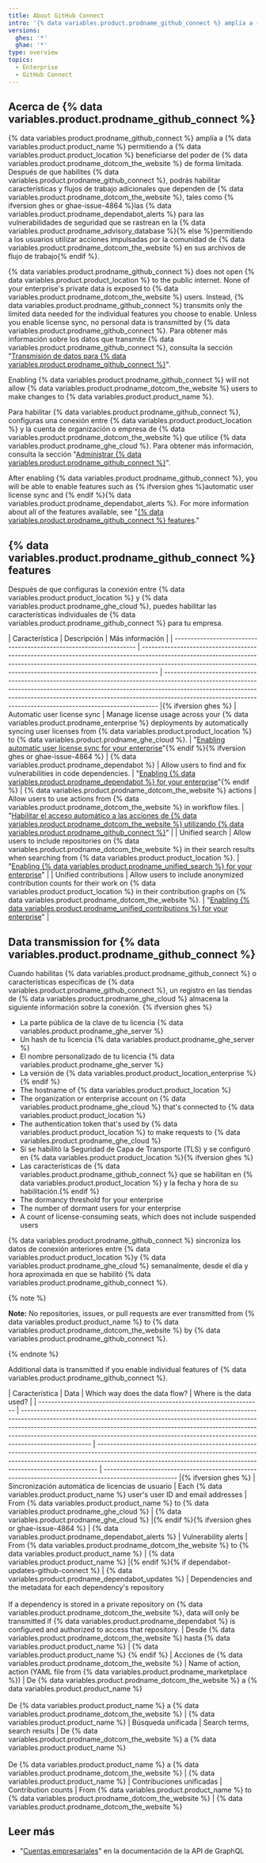 ```yaml
---
title: About GitHub Connect
intro: '{% data variables.product.prodname_github_connect %} amplía a {% data variables.product.product_name %} otorgándote acceso a características y flujos de trabajo adicionales que dependen del poder de {% data variables.product.prodname_dotcom_the_website %}.'
versions:
  ghes: '*'
  ghae: '*'
type: overview
topics:
  - Enterprise
  - GitHub Connect
---
```


## Acerca de {% data variables.product.prodname_github_connect %}

{% data variables.product.prodname_github_connect %} amplía a {% data variables.product.product_name %} permitiendo a {% data variables.product.product_location %} beneficiarse del poder de {% data variables.product.prodname_dotcom_the_website %} de forma limitada. Después de que habilites {% data variables.product.prodname_github_connect %}, podrás habilitar características y flujos de trabajo adicionales que dependen de {% data variables.product.prodname_dotcom_the_website %}, tales como {% ifversion ghes or ghae-issue-4864 %}las {% data variables.product.prodname_dependabot_alerts %} para las vulnerabilidades de seguridad que se rastrean en la {% data variables.product.prodname_advisory_database %}{% else %}permitiendo a los usuarios utilizar acciones impulsadas por la comunidad de {% data variables.product.prodname_dotcom_the_website %} en sus archivos de flujo de trabajo{% endif %}.

{% data variables.product.prodname_github_connect %} does not open {% data variables.product.product_location %} to the public internet. None of your enterprise's private data is exposed to {% data variables.product.prodname_dotcom_the_website %} users. Instead, {% data variables.product.prodname_github_connect %} transmits only the limited data needed for the individual features you choose to enable. Unless you enable license sync, no personal data is transmitted by {% data variables.product.prodname_github_connect %}. Para obtener más información sobre los datos que transmite {% data variables.product.prodname_github_connect %}, consulta la sección "[Transmisión de datos para {% data variables.product.prodname_github_connect %}](#data-transmission-for-github-connect)".

Enabling {% data variables.product.prodname_github_connect %} will not allow {% data variables.product.prodname_dotcom_the_website %} users to make changes to {% data variables.product.product_name %}.

Para habilitar {% data variables.product.prodname_github_connect %}, configuras una conexión entre {% data variables.product.product_location %} y la cuenta de organización o empresa de {% data variables.product.prodname_dotcom_the_website %} que utilice {% data variables.product.prodname_ghe_cloud %}. Para obtener más información, consulta la sección "[Administrar {% data variables.product.prodname_github_connect %}](/admin/configuration/configuring-github-connect/managing-github-connect)".

After enabling {% data variables.product.prodname_github_connect %}, you will be able to enable features such as {% ifversion ghes %}automatic user license sync and {% endif %}{% data variables.product.prodname_dependabot_alerts %}. For more information about all of the features available, see "[{% data variables.product.prodname_github_connect %} features](#github-connect-features)."

## {% data variables.product.prodname_github_connect %} features

Después de que configuras la conexión entre {% data variables.product.product_location %} y {% data variables.product.prodname_ghe_cloud %}, puedes habilitar las características individuales de {% data variables.product.prodname_github_connect %} para tu empresa.

| Característica                                                     | Descripción                                                                                                                                                                                                                                     | Más información                                                                                                                                                                                                                                                                                                        |
| ------------------------------------------------------------------ | ----------------------------------------------------------------------------------------------------------------------------------------------------------------------------------------------------------------------------------------------- | ---------------------------------------------------------------------------------------------------------------------------------------------------------------------------------------------------------------------------------------------------------------------------------------------------------------------- |{% ifversion ghes %}
| Automatic user license sync                                        | Manage license usage across your {% data variables.product.prodname_enterprise %} deployments by automatically syncing user licenses from {% data variables.product.product_location %} to {% data variables.product.prodname_ghe_cloud %}. | "[Enabling automatic user license sync for your enterprise](/admin/configuration/configuring-github-connect/enabling-automatic-user-license-sync-for-your-enterprise)"{% endif %}{% ifversion ghes or ghae-issue-4864 %}
| {% data variables.product.prodname_dependabot %}                   | Allow users to find and fix vulnerabilities in code dependencies.                                                                                                                                                                               | "[Enabling {% data variables.product.prodname_dependabot %} for your enterprise](/admin/configuration/configuring-github-connect/enabling-dependabot-for-your-enterprise)"{% endif %}
| {% data variables.product.prodname_dotcom_the_website %} actions | Allow users to use actions from {% data variables.product.prodname_dotcom_the_website %} in workflow files.                                                                                                                                   | "[Habilitar el acceso automático a las acciones de {% data variables.product.prodname_dotcom_the_website %} utilizando {% data variables.product.prodname_github_connect %}](/admin/github-actions/managing-access-to-actions-from-githubcom/enabling-automatic-access-to-githubcom-actions-using-github-connect)" |
| Unified search                                                     | Allow users to include repositories on {% data variables.product.prodname_dotcom_the_website %} in their search results when searching from {% data variables.product.product_location %}.                                                  | "[Enabling {% data variables.product.prodname_unified_search %} for your enterprise](/admin/configuration/configuring-github-connect/enabling-unified-search-for-your-enterprise)"                                                                                                                                   |
| Unified contributions                                              | Allow users to include anonymized contribution counts for their work on {% data variables.product.product_location %} in their contribution graphs on {% data variables.product.prodname_dotcom_the_website %}.                             | "[Enabling {% data variables.product.prodname_unified_contributions %} for your enterprise](/admin/configuration/configuring-github-connect/enabling-unified-contributions-for-your-enterprise)"                                                                                                                     |

## Data transmission for {% data variables.product.prodname_github_connect %}

Cuando habilitas {% data variables.product.prodname_github_connect %} o características específicas de {% data variables.product.prodname_github_connect %}, un registro en las tiendas de {% data variables.product.prodname_ghe_cloud %} almacena la siguiente información sobre la conexión.
{% ifversion ghes %}
- La parte pública de la clave de tu licencia {% data variables.product.prodname_ghe_server %}
- Un hash de tu licencia {% data variables.product.prodname_ghe_server %}
- El nombre personalizado de tu licencia {% data variables.product.prodname_ghe_server %}
- La versión de {% data variables.product.product_location_enterprise %}{% endif %}
- The hostname of {% data variables.product.product_location %}
- The organization or enterprise account on {% data variables.product.prodname_ghe_cloud %} that's connected to {% data variables.product.product_location %}
- The authentication token that's used by {% data variables.product.product_location %} to make requests to {% data variables.product.prodname_ghe_cloud %}
- Si se habilitó la Seguridad de Capa de Transporte (TLS) y se configuró en {% data variables.product.product_location %}{% ifversion ghes %}
- Las características de {% data variables.product.prodname_github_connect %} que se habilitan en {% data variables.product.product_location %} y la fecha y hora de su habilitación.{% endif %}
- The dormancy threshold for your enterprise
- The number of dormant users for your enterprise
- A count of license-consuming seats, which does not include suspended users

{% data variables.product.prodname_github_connect %} sincroniza los datos de conexión anteriores entre {% data variables.product.product_location %}y {% data variables.product.prodname_ghe_cloud %} semanalmente, desde el día y hora aproximada en que se habilitó {% data variables.product.prodname_github_connect %}.

{% note %}

**Note:** No repositories, issues, or pull requests are ever transmitted from {% data variables.product.product_name %} to {% data variables.product.prodname_dotcom_the_website %} by {% data variables.product.prodname_github_connect %}.

{% endnote %}

Additional data is transmitted if you enable individual features of {% data variables.product.prodname_github_connect %}.

| Característica                                                         | Data                                                                                                                                                                                                                                                                                                                                           | Which way does the data flow?                                                                                                                                                                                                              | Where is the data used?                                                                               |
| ---------------------------------------------------------------------- | ---------------------------------------------------------------------------------------------------------------------------------------------------------------------------------------------------------------------------------------------------------------------------------------------------------------------------------------------- | ------------------------------------------------------------------------------------------------------------------------------------------------------------------------------------------------------------------------------------------ | ----------------------------------------------------------------------------------------------------- |{% ifversion ghes %}
| Sincronización automática de licencias de usuario                      | Each {% data variables.product.product_name %} user's user ID and email addresses                                                                                                                                                                                                                                                              | From {% data variables.product.product_name %} to {% data variables.product.prodname_ghe_cloud %}                                                                                                                                        | {% data variables.product.prodname_ghe_cloud %} |{% endif %}{% ifversion ghes or ghae-issue-4864 %}
| {% data variables.product.prodname_dependabot_alerts %}              | Vulnerability alerts                                                                                                                                                                                                                                                                                                                           | From {% data variables.product.prodname_dotcom_the_website %} to {% data variables.product.product_name %}                                                                                                                             | {% data variables.product.product_name %} |{% endif %}{% if dependabot-updates-github-connect %}
| {% data variables.product.prodname_dependabot_updates %}             | Dependencies and the metadata for each dependency's repository<br><br>If a dependency is stored in a private repository on {% data variables.product.prodname_dotcom_the_website %}, data will only be transmitted if {% data variables.product.prodname_dependabot %} is configured and authorized to access that repository. | Desde {% data variables.product.prodname_dotcom_the_website %} hasta {% data variables.product.product_name %}                                                                                                                         | {% data variables.product.product_name %} {% endif %}
| Acciones de {% data variables.product.prodname_dotcom_the_website %} | Name of action, action (YAML file from {% data variables.product.prodname_marketplace %})                                                                                                                                                                                                                                                      | De {% data variables.product.prodname_dotcom_the_website %} a {% data variables.product.product_name %}<br><br>De {% data variables.product.product_name %} a {% data variables.product.prodname_dotcom_the_website %} | {% data variables.product.product_name %}
| Búsqueda unificada                                                     | Search terms, search results                                                                                                                                                                                                                                                                                                                   | De {% data variables.product.prodname_dotcom_the_website %} a {% data variables.product.product_name %}<br><br>De {% data variables.product.product_name %} a {% data variables.product.prodname_dotcom_the_website %} | {% data variables.product.product_name %}
| Contribuciones unificadas                                              | Contribution counts                                                                                                                                                                                                                                                                                                                            | From {% data variables.product.product_name %} to {% data variables.product.prodname_dotcom_the_website %}                                                                                                                             | {% data variables.product.prodname_dotcom_the_website %}

## Leer más

- "[Cuentas empresariales](/graphql/guides/managing-enterprise-accounts)" en la documentación de la API de GraphQL
